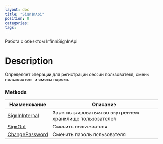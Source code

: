 ```yaml
---
layout: doc
title: "SignInApi"
position: 0 
categories: 
tags:
---
```


Работа с объектом InfinniSignInApi

# Description

Определяет операции для регистрации сессии пользователя, смены пользователя и 
смены пароля.

### Methods

Наименование | Описание |
-------------|----------|
[SignInInternal](SignInInternal)  | Зарегистрироваться во внутреннем хранилище пользователей |
[SignOut](SignOut)  | Сменить пользователя |
[ChangePassword](ChangePassword)  | Сменить пароль пользователя |